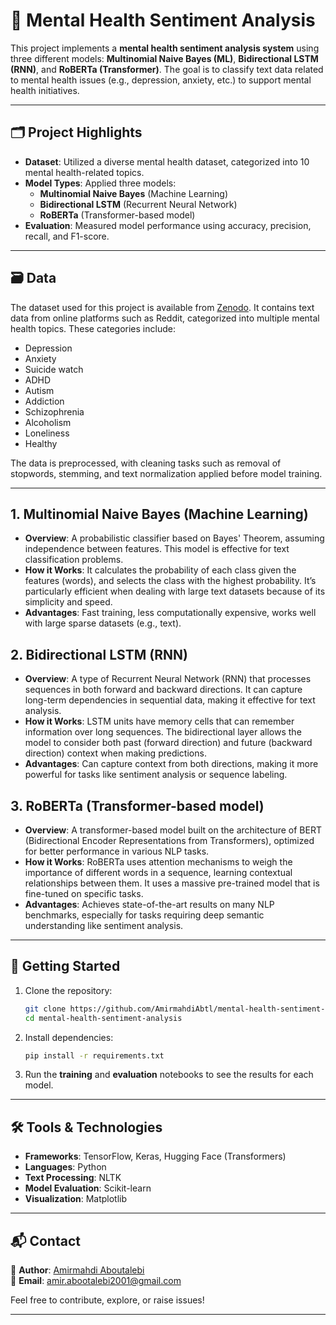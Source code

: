 # 🧠 Mental Health Sentiment Analysis  

This project implements a **mental health sentiment analysis system** using three different models: **Multinomial Naive Bayes (ML)**, **Bidirectional LSTM (RNN)**, and **RoBERTa (Transformer)**. The goal is to classify text data related to mental health issues (e.g., depression, anxiety, etc.) to support mental health initiatives.

---

## 🗂️ Project Highlights  

- **Dataset**: Utilized a diverse mental health dataset, categorized into 10 mental health-related topics.  
- **Model Types**: Applied three models:  
  - **Multinomial Naive Bayes** (Machine Learning)  
  - **Bidirectional LSTM** (Recurrent Neural Network)  
  - **RoBERTa** (Transformer-based model)  
- **Evaluation**: Measured model performance using accuracy, precision, recall, and F1-score.  

---
## 🗃️ Data

The dataset used for this project is available from [Zenodo](https://zenodo.org/records/3941387). It contains text data from online platforms such as Reddit, categorized into multiple mental health topics. These categories include:

- Depression  
- Anxiety  
- Suicide watch  
- ADHD  
- Autism  
- Addiction  
- Schizophrenia  
- Alcoholism  
- Loneliness  
- Healthy  

The data is preprocessed, with cleaning tasks such as removal of stopwords, stemming, and text normalization applied before model training.

---

## 1. **Multinomial Naive Bayes (Machine Learning)**

- **Overview**: A probabilistic classifier based on Bayes' Theorem, assuming independence between features. This model is effective for text classification problems.
- **How it Works**: It calculates the probability of each class given the features (words), and selects the class with the highest probability. It’s particularly efficient when dealing with large text datasets because of its simplicity and speed.
- **Advantages**: Fast training, less computationally expensive, works well with large sparse datasets (e.g., text).


## 2. **Bidirectional LSTM (RNN)**

- **Overview**: A type of Recurrent Neural Network (RNN) that processes sequences in both forward and backward directions. It can capture long-term dependencies in sequential data, making it effective for text analysis.
- **How it Works**: LSTM units have memory cells that can remember information over long sequences. The bidirectional layer allows the model to consider both past (forward direction) and future (backward direction) context when making predictions.
- **Advantages**: Can capture context from both directions, making it more powerful for tasks like sentiment analysis or sequence labeling.


## 3. **RoBERTa (Transformer-based model)**

- **Overview**: A transformer-based model built on the architecture of BERT (Bidirectional Encoder Representations from Transformers), optimized for better performance in various NLP tasks.
- **How it Works**: RoBERTa uses attention mechanisms to weigh the importance of different words in a sequence, learning contextual relationships between them. It uses a massive pre-trained model that is fine-tuned on specific tasks.
- **Advantages**: Achieves state-of-the-art results on many NLP benchmarks, especially for tasks requiring deep semantic understanding like sentiment analysis.

---

## 🚀 Getting Started  

1. Clone the repository:  
   ```bash  
   git clone https://github.com/AmirmahdiAbtl/mental-health-sentiment-analysis.git  
   cd mental-health-sentiment-analysis  
   ```  

2. Install dependencies:  
   ```bash  
   pip install -r requirements.txt  
   ```  

3. Run the **training** and **evaluation** notebooks to see the results for each model.

---

## 🛠️ Tools & Technologies  

- **Frameworks**: TensorFlow, Keras, Hugging Face (Transformers)  
- **Languages**: Python  
- **Text Processing**: NLTK  
- **Model Evaluation**: Scikit-learn  
- **Visualization**: Matplotlib  

---

## 📬 Contact  

👤 **Author**: [Amirmahdi Aboutalebi](https://github.com/AmirmahdiAbtl)  
📧 **Email**: amir.abootalebi2001@gmail.com  

Feel free to contribute, explore, or raise issues!  

---  
